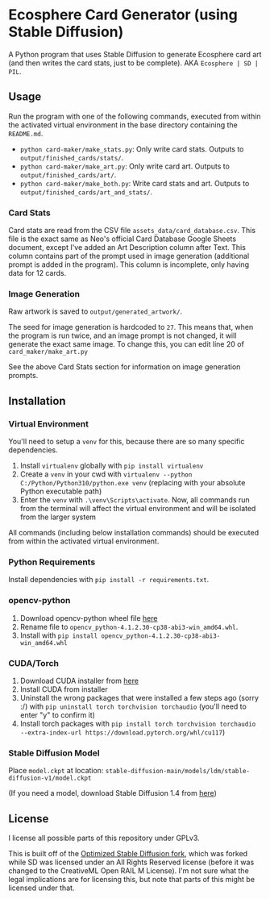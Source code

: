 # Ecosphere Card Generator (using Stable Diffusion)

A Python program that uses Stable Diffusion to generate Ecosphere card art (and then writes the card stats, just to be
complete). AKA `Ecosphere | SD | PIL`.

## Usage

Run the program with one of the following commands, executed from within the activated virtual environment in the base
directory containing the `README.md`.

- `python card-maker/make_stats.py`: Only write card stats. Outputs to `output/finished_cards/stats/`.
- `python card-maker/make_art.py`: Only write card art. Outputs to `output/finished_cards/art/`.
- `python card-maker/make_both.py`: Write card stats and art. Outputs to `output/finished_cards/art_and_stats/`.

### Card Stats

Card stats are read from the CSV file `assets_data/card_database.csv`. This file is the exact same as Neo's official
Card Database Google Sheets document, except I've added an Art Description column after Text. This column contains part
of the prompt used in image generation (additional prompt is added in the program). This column is incomplete, only
having data for 12 cards.

### Image Generation

Raw artwork is saved to `output/generated_artwork/`.

The seed for image generation is hardcoded to `27`. This means that, when the program is run twice, and an image prompt
is not changed, it will generate the exact same image. To change this, you can edit line 20 of `card_maker/make_art.py`

See the above Card Stats section for information on image generation prompts.

## Installation

### Virtual Environment

You'll need to setup a `venv` for this, because there are so many specific dependencies.

1. Install `virtualenv` globally with `pip install virtualenv`
2. Create a `venv` in your cwd with `virtualenv --python C:/Python/Python310/python.exe venv` (replacing with your
   absolute Python executable path)
3. Enter the `venv` with `.\venv\Scripts\activate`. Now, all commands run from the terminal will affect the virtual
   environment and will be isolated from the larger system

All commands (including below installation commands) should be executed from within the activated virtual environment.

### Python Requirements

Install dependencies with `pip install -r requirements.txt`.

### opencv-python

1. Download opencv-python wheel
   file [here](https://files.pythonhosted.org/packages/70/98/b7143877dc53467deea6ba74f9161794db5f23698a6dbded5a9718f89d9c/opencv_python-4.1.2.30-cp38-cp38-win_amd64.whl)
2. Rename file to `opencv_python-4.1.2.30-cp38-abi3-win_amd64.whl`.
3. Install with `pip install opencv_python-4.1.2.30-cp38-abi3-win_amd64.whl`

### CUDA/Torch

1. Download CUDA installer
   from [here](https://developer.nvidia.com/cuda-11-7-0-download-archive?target_os=Windows&target_arch=x86_64&target_version=11&target_type=exe_local)
2. Install CUDA from installer
3. Uninstall the wrong packages that were installed a few steps ago (sorry :/)
   with `pip uninstall torch torchvision torchaudio` (you'll need to enter "y" to confirm it)
3. Install torch packages
   with `pip install torch torchvision torchaudio --extra-index-url https://download.pytorch.org/whl/cu117`)

### Stable Diffusion Model

Place `model.ckpt` at location: `stable-diffusion-main/models/ldm/stable-diffusion-v1/model.ckpt`

(If you need a model, download Stable Diffusion 1.4
from [here](https://huggingface.co/CompVis/stable-diffusion-v-1-4-original/resolve/main/sd-v1-4.ckpt))

## License

I license all possible parts of this repository under GPLv3.

This is built off of the [Optimized Stable Diffusion fork](https://github.com/basujindal/stable-diffusion/), which was
forked while SD was licensed under an All Rights Reserved license (before it was changed to the CreativeML Open RAIL M
License). I'm not sure what the legal implications are for licensing this, but note that parts of this might be licensed
under that.